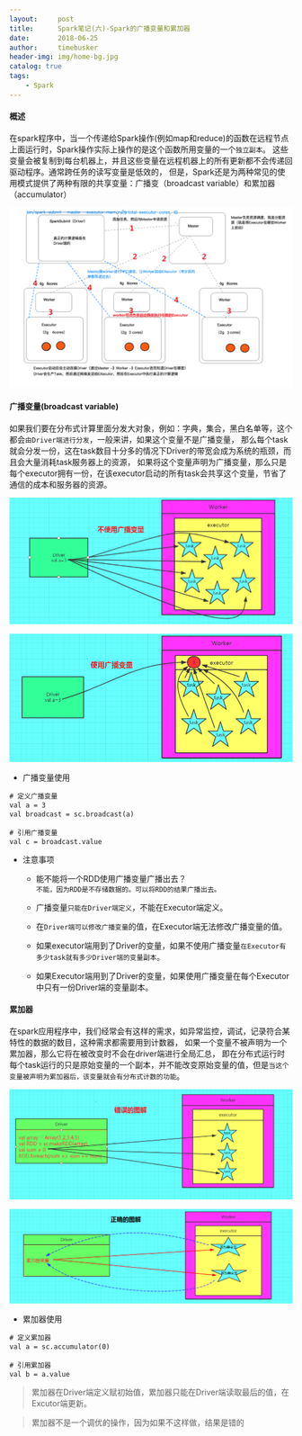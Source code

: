 ```yaml
---
layout:     post
title:      Spark笔记(六)-Spark的广播变量和累加器
date:       2018-06-25
author:     timebusker
header-img: img/home-bg.jpg
catalog: true
tags:
    - Spark
---
```


#### 概述

在spark程序中，当一个传递给Spark操作(例如map和reduce)的函数在远程节点上面运行时，Spark操作实际上操作的是这个函数所用变量的一个`独立副本`。
这些变量会被复制到每台机器上，并且这些变量在远程机器上的所有更新都不会传递回驱动程序。通常跨任务的读写变量是低效的，
但是，Spark还是为两种常见的使用模式提供了两种有限的共享变量：广播变（broadcast variable）和累加器（accumulator）

![spark任务执行过程简介](img/older/spark/spark任务执行过程简介.png)

#### 广播变量(broadcast variable)

如果我们要在分布式计算里面分发大对象，例如：字典，集合，黑白名单等，这个都会`由Driver端进行分发`，一般来讲，如果这个变量不是广播变量，
那么每个task就会分发一份，这在task数目十分多的情况下Driver的带宽会成为系统的瓶颈，而且会大量消耗task服务器上的资源，
如果将这个变量声明为广播变量，那么只是每个executor拥有一份，在该executor启动的所有task会共享这个变量，节省了通信的成本和服务器的资源。

![广播变量](img/older/spark/4/1.png)

![广播变量](img/older/spark/4/2.png)

- 广播变量使用

```
# 定义广播变量
val a = 3
val broadcast = sc.broadcast(a)

# 引用广播变量
val c = broadcast.value
```

- 注意事项
  + 能不能将一个RDD使用广播变量广播出去？     
    `不能，因为RDD是不存储数据的。可以将RDD的结果广播出去。`

  + 广播变量`只能在Driver端定义`，不能在Executor端定义。

  + 在`Driver端可以修改广播变量`的值，在Executor端无法修改广播变量的值。

  + 如果executor端用到了Driver的变量，如果不使用广播变量`在Executor有多少task就有多少Driver端的变量副本`。

  + 如果Executor端用到了Driver的变量，如果使用广播变量在每个Executor中只有一份Driver端的变量副本。
  

#### 累加器 

在spark应用程序中，我们经常会有这样的需求，如异常监控，调试，记录符合某特性的数据的数目，这种需求都需要用到计数器，
如果一个变量不被声明为一个累加器，那么它将在被改变时不会在driver端进行全局汇总，
即在分布式运行时每个task运行的只是原始变量的一个副本，并不能改变原始变量的值，但是`当这个变量被声明为累加器后，该变量就会有分布式计数的功能`。

![累加器](img/older/spark/4/3.png)

![累加器](img/older/spark/4/4.png)

- 累加器使用

```
# 定义累加器
val a = sc.accumulator(0)

# 引用累加器
val b = a.value
```

> 累加器在Driver端定义赋初始值，累加器只能在Driver端读取最后的值，在Excutor端更新。

> 累加器不是一个调优的操作，因为如果不这样做，结果是错的